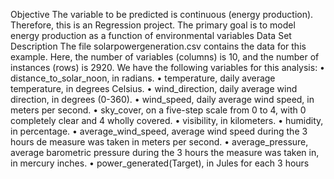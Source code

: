 Objective
The variable to be predicted is continuous (energy production). Therefore, this is an Regression project. The primary goal is to model energy production as a function of environmental variables
Data Set Description
The file solarpowergeneration.csv contains the data for this example. Here, the number of variables (columns) is 10, and the number of instances (rows) is 2920. We have the following variables for this analysis:
•	distance_to_solar_noon, in radians.
•	temperature, daily average temperature, in degrees Celsius.
•	wind_direction, daily average wind direction, in degrees (0-360).
•	wind_speed, daily average wind speed, in meters per second.
•	sky_cover, on a five-step scale from 0 to 4, with 0 completely clear and 4 wholly covered.
•	visibility, in kilometers.
•	humidity, in percentage.
•	average_wind_speed, average wind speed during the 3 hours de measure was taken in meters per second.
•	average_pressure, average barometric pressure during the 3 hours the measure was taken in, in mercury inches.
•	power_generated(Target), in Jules for each 3 hours
